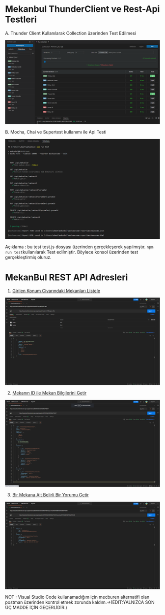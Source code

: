 # Mekanbul ThunderClient ve Rest-Api Testleri
A. Thunder Client Kullanılarak Collection üzerinden Test Edilmesi

<img src="/pictures/thunder_client_cikti.png">


B. Mocha, Chai ve Supertest kullanımı ile Api Testi

<img src="/pictures/test_console_output.png">



Açıklama : bu test test.js dosyası üzerinden gerçekleşerek yapılmıştır. ```npm run test```kullanılarak Test edilmiştir. 
Böylece konsol üzerinden test gerçekleştirmiş oluruz.








# MekanBul REST API Adresleri

1. [Girilen Konum Civarındaki Mekanları Listele](https://mekanbul5.ahmetcotul.repl.co/api/mekanlar?enlem=37.5&boylam=35.4)


<img src="/pictures/girilen konum.png">


2. [Mekanın ID ile Mekan Bilgilerini Getir](https://mekanbul5.ahmetcotul.repl.co/api/mekanlar/637d1b54d1b87036e5719c57)


<img src="/pictures/mekanbilgileri.png">


3. [Bir Mekana Ait Belirli Bir Yorumu Getir](https://mekanbul5.ahmetcotul.repl.co/api/mekanlar/637d1b54d1b87036e5719c57/yorumlar/637d1b98d1b87036e5719c58)


<img src="/pictures/yorumbilgileri.png">

     
     
NOT : Visual Studio Code kullanamadığım için mecburen alternatifi olan postman üzerinden kontrol etmek zorunda kaldım.->(EDIT:YALNIZCA SON ÜÇ MADDE İÇİN GEÇERLİDİR.)
